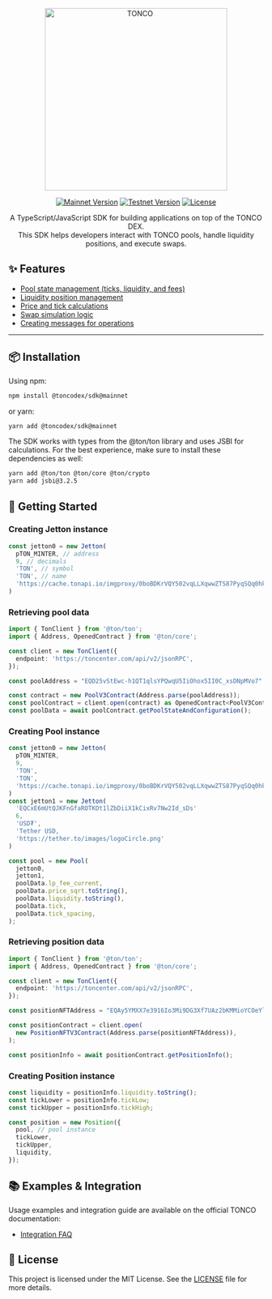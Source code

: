 <p align="center">
  <img alt="TONCO" src="https://app.tonco.io/tonco-logo.svg" width="360">
</p>

<p align="center">
  <a href="https://www.npmjs.com/package/@toncodex/sdk?activeTab=versions"><img src="https://img.shields.io/npm/v/@toncodex/sdk/mainnet?color=green" alt="Mainnet Version"></a>
  <a href="https://www.npmjs.com/package/@toncodex/sdk?activeTab=versions"><img src="https://img.shields.io/npm/v/@toncodex/sdk/testnet?color=orange" alt="Testnet Version"></a>
  <a href="https://github.com/cryptoalgebra/tonco-sdk/blob/main/LICENSE"><img src="https://img.shields.io/badge/license-MIT-blue" alt="License"></a>
</p>

<p align="center">
  A TypeScript/JavaScript SDK for building applications on top of the TONCO DEX.<br>
  This SDK helps developers interact with TONCO pools, handle liquidity positions, and execute swaps.
</p>

## ✨ Features

- [Pool state management (ticks, liquidity, and fees)](https://github.com/cryptoalgebra/tonco-sdk/blob/main/src/entities/Pool.ts)
- [Liquidity position management](https://github.com/cryptoalgebra/tonco-sdk/blob/main/src/entities/position.ts)
- [Price and tick calculations](https://github.com/cryptoalgebra/tonco-sdk/blob/main/src/utils/priceTickConversions.ts)
- [Swap simulation logic](https://github.com/cryptoalgebra/tonco-sdk/blob/main/src/classes/SwapSimulator.ts)
- [Creating messages for operations](https://github.com/cryptoalgebra/tonco-sdk/blob/main/src/classes/PoolMessageManager.ts)

---

## 📦 Installation

Using npm:
```bash
npm install @toncodex/sdk@mainnet
```
or yarn:
```bash
yarn add @toncodex/sdk@mainnet
```

The SDK works with types from the @ton/ton library and uses JSBI for calculations. For the best experience, make sure to install these dependencies as well:

```bash
yarn add @ton/ton @ton/core @ton/crypto
yarn add jsbi@3.2.5
```

## 🚀 Getting Started

### Creating Jetton instance
```ts
const jetton0 = new Jetton(
  pTON_MINTER, // address
  9, // decimals
  'TON', // symbol
  'TON', // name
  'https://cache.tonapi.io/imgproxy/0boBDKrVQY502vqLLXqwwZTS87PyqSQq0hke-x11lqs/rs:fill:200:200:1/g:no/aHR0cHM6Ly90b25jby5pby9zdGF0aWMvdG9rZW4vVE9OX1RPS0VOLndlYnA.webp' // image
)
```

### Retrieving pool data
```ts
import { TonClient } from '@ton/ton';
import { Address, OpenedContract } from '@ton/core';

const client = new TonClient({
  endpoint: 'https://toncenter.com/api/v2/jsonRPC',
});

const poolAddress = "EQD25vStEwc-h1QT1qlsYPQwqU5IiOhox5II0C_xsDNpMVo7" // TON - USDT

const contract = new PoolV3Contract(Address.parse(poolAddress));
const poolContract = client.open(contract) as OpenedContract<PoolV3Contract>;
const poolData = await poolContract.getPoolStateAndConfiguration();
```

### Creating Pool instance
```ts
const jetton0 = new Jetton(
  pTON_MINTER,
  9,
  'TON',
  'TON',
  'https://cache.tonapi.io/imgproxy/0boBDKrVQY502vqLLXqwwZTS87PyqSQq0hke-x11lqs/rs:fill:200:200:1/g:no/aHR0cHM6Ly90b25jby5pby9zdGF0aWMvdG9rZW4vVE9OX1RPS0VOLndlYnA.webp'
)
const jetton1 = new Jetton(
  'EQCxE6mUtQJKFnGfaROTKOt1lZbDiiX1kCixRv7Nw2Id_sDs'
  6,
  'USD₮',
  'Tether USD,
  'https://tether.to/images/logoCircle.png'
)

const pool = new Pool(
  jetton0,
  jetton1,
  poolData.lp_fee_current,
  poolData.price_sqrt.toString(),
  poolData.liquidity.toString(),
  poolData.tick,
  poolData.tick_spacing,
);
```

### Retrieving position data
```ts
import { TonClient } from '@ton/ton';
import { Address, OpenedContract } from '@ton/core';

const client = new TonClient({
  endpoint: 'https://toncenter.com/api/v2/jsonRPC',
});

const positionNFTAddress = "EQAy5YMXX7e3916Io3Mi9DG3Xf7UAz2bKMMioYCOeYlDm7Ry" // #3143 LP Position: [ -62160 -> -56100 ]

const positionContract = client.open(
  new PositionNFTV3Contract(Address.parse(positionNFTAddress)),
);

const positionInfo = await positionContract.getPositionInfo();
```

### Creating Position instance
```ts
const liquidity = positionInfo.liquidity.toString();
const tickLower = positionInfo.tickLow;
const tickUpper = positionInfo.tickHigh;

const position = new Position({
  pool, // pool instance
  tickLower,
  tickUpper,
  liquidity,
});
```

## 📚 Examples & Integration
Usage examples and integration guide are available on the official TONCO documentation:
- [Integration FAQ](https://docs.tonco.io/technical-reference/integration-faq)

## 📄 License
This project is licensed under the MIT License. See the [LICENSE](https://github.com/cryptoalgebra/tonco-sdk/blob/main/LICENSE) file for more details.
